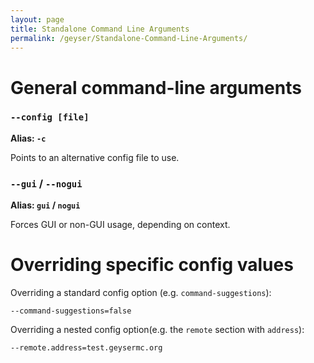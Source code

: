 ```yaml
---
layout: page
title: Standalone Command Line Arguments
permalink: /geyser/Standalone-Command-Line-Arguments/
---
```


# General command-line arguments

### `--config [file]`

**Alias: `-c`**

Points to an alternative config file to use.

### `--gui` / `--nogui`

**Alias: `gui` / `nogui`**

Forces GUI or non-GUI usage, depending on context.

# Overriding specific config values

Overriding a standard config option (e.g. `command-suggestions`):

`--command-suggestions=false`

Overriding a nested config option(e.g. the `remote` section with `address`):

`--remote.address=test.geysermc.org`

